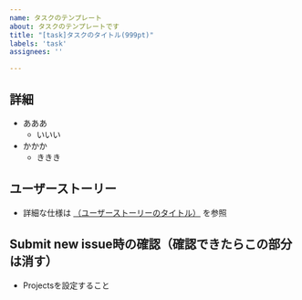 ```yaml
---
name: タスクのテンプレート
about: タスクのテンプレートです
title: "[task]タスクのタイトル(999pt)"
labels: 'task'
assignees: ''

---
```


## 詳細
- あああ
  - いいい
- かかか
  - ききき

##  ユーザーストーリー
 - 詳細な仕様は [（ユーザーストーリーのタイトル）](https://github.com/esminc/wkwk-office/issues/999) を参照

## Submit new issue時の確認（確認できたらこの部分は消す）
- Projectsを設定すること
